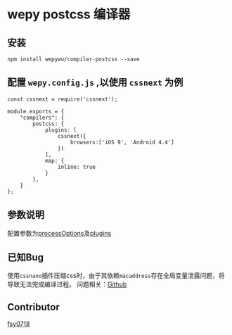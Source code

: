 # wepy postcss 编译器

## 安装

```
npm install wepywu/compiler-postcss --save
```


## 配置 `wepy.config.js` ,以使用 `cssnext` 为例

```
const cssnext = require('cssnext');

module.exports = {
    "compilers": {
        postcss: {
            plugins: [
                cssnext({
                    browsers:['iOS 9', 'Android 4.4']
                })
            ],
            map: {
                inline: true
            }
        },
    }
};
```

## 参数说明
配置参数为[processOptions](http://api.postcss.org/global.html#processOptions)及[plugins](http://api.postcss.org/global.html#Plugin)


## 已知Bug

使用`cssnano`插件压缩css时，由于其依赖`macaddress`存在全局变量泄露问题，将导致无法完成编译过程。
问题相关：[Github](https://github.com/webpack-contrib/css-loader/pull/472)

## Contributor

[fsy0718](mailto:fsy0718@gmail.com)

